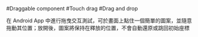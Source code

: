 #Draggable component #Touch drag #Drag and drop

在 Android App 中進行拖曳交互測試，可於畫面上點住一個簡單的圖案，並隨意拖動其位置；放開後，圖案將保持在釋放的位置，不會自動還原或跳回初始座標
